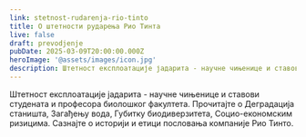```yaml
---
link: stetnost-rudarenja-rio-tinto
title: О штетности рударења Рио Тинта
live: false
draft: prevodjenje
pubDate: 2025-03-09T20:00:00.000Z
heroImage: '@assets/images/icon.jpg'
description: Штетност експлоатације јадарита - научне чињенице и ставови студената и професора биолошког факултета. Прочитајте о Деградација станишта, Загађењу вода, Губитку биодиверзитета, Социо-економским ризицима. Сазнајте о историји и етици пословања компаније Рио Тинто. 
---
```

Штетност експлоатације јадарита - научне чињенице и ставови студената и професора биолошког факултета. Прочитајте о Деградација станишта, Загађењу вода, Губитку биодиверзитета, Социо-економским ризицима. Сазнајте о историји и етици пословања компаније Рио Тинто.
